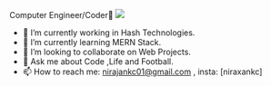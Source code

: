 Computer Engineer/Coder👋
<img src = "https://www.solivatech.com/assets/uploads/media-uploader/mern-stack-development1622729001.png"/> 
- 🔭 I’m currently working in Hash Technologies.
- 🌱 I’m currently learning MERN Stack.
- 👯 I’m looking to collaborate on Web Projects.
- 💬 Ask me about Code ,Life and Football.
- 📫 How to reach me: nirajankc01@gmail.com , insta: [niraxankc]
